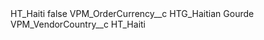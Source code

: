 <?xml version="1.0" encoding="UTF-8"?>
<CustomMetadata xmlns="http://soap.sforce.com/2006/04/metadata" xmlns:xsi="http://www.w3.org/2001/XMLSchema-instance" xmlns:xsd="http://www.w3.org/2001/XMLSchema">
    <label>HT_Haiti</label>
    <protected>false</protected>
    <values>
        <field>VPM_OrderCurrency__c</field>
        <value xsi:type="xsd:string">HTG_Haitian Gourde</value>
    </values>
    <values>
        <field>VPM_VendorCountry__c</field>
        <value xsi:type="xsd:string">HT_Haiti</value>
    </values>
</CustomMetadata>
